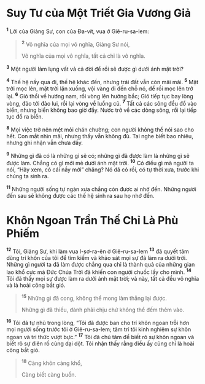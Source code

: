 # Suy Tư của Một Triết Gia Vương Giả
<sup><b>1</b></sup> Lời của Giảng Sư, con của Ða-vít, vua ở Giê-ru-sa-lem:


> <sup><b>2</b></sup> Vô nghĩa của mọi vô nghĩa, Giảng Sư nói,
> 
> Vô nghĩa của mọi vô nghĩa, tất cả chỉ là vô nghĩa.
>

<sup><b>3</b></sup> Một người làm lụng vất vả cả đời để rồi sẽ được gì dưới ánh mặt trời?

<sup><b>4</b></sup> Thế hệ nầy qua đi, thế hệ khác đến, nhưng trái đất vẫn còn mãi mãi. <sup><b>5</b></sup> Mặt trời mọc lên, mặt trời lặn xuống, vội vàng đi đến chỗ nó, để rồi mọc lên trở lại. <sup><b>6</b></sup> Gió thổi về hướng nam, rồi vòng lên hướng bắc; Gió tiếp tục bay lòng vòng, đảo tới đảo lui, rồi lại vòng về luồng cũ. <sup><b>7</b></sup> Tất cả các sông đều đổ vào biển, nhưng biển không bao giờ đầy. Nước trở về các dòng sông, rồi lại tiếp tục đổ ra biển.

<sup><b>8</b></sup> Mọi việc trở nên mệt mỏi chán chường; con người không thể nói sao cho hết. Con mắt nhìn mãi, nhưng thấy vẫn không đủ. Tai nghe biết bao nhiêu, nhưng ghi nhận vẫn chưa đầy.

<sup><b>9</b></sup> Những gì đã có là những gì sẽ có; những gì đã được làm là những gì sẽ được làm. Chẳng có gì mới mẻ dưới ánh mặt trời. <sup><b>10</b></sup> Có điều gì mà người ta nói, “Hãy xem, có cái nầy mới” chăng? Nó đã có rồi, có tự thời xưa, trước khi chúng ta sinh ra.

<sup><b>11</b></sup> Những người sống tự ngàn xưa chẳng còn được ai nhớ đến. Những người đến sau sẽ không được các thế hệ sinh ra sau họ nhớ đến.

# Khôn Ngoan Trần Thế Chỉ Là Phù Phiếm
<sup><b>12</b></sup> Tôi, Giảng Sư, khi làm vua I-sơ-ra-ên ở Giê-ru-sa-lem <sup><b>13</b></sup> đã quyết tâm dùng trí khôn của tôi để tìm kiếm và khảo sát mọi sự đã làm ra dưới trời. Những gì người ta đã làm được chẳng qua chỉ là thành quả của những gian lao khổ cực mà Ðức Chúa Trời đã khiến con người chuốc lấy cho mình. <sup><b>14</b></sup> Tôi đã thấy mọi sự được làm ra dưới ánh mặt trời; và này, tất cả đều vô nghĩa và là hoài công bắt gió.


> <sup><b>15</b></sup> Những gì đã cong, không thể mong làm thẳng lại được.
> 
> Những gì đã thiếu, đành phải chịu chứ không thể đếm thêm vào.
>

<sup><b>16</b></sup> Tôi đã tự nhủ trong lòng, “Tôi đã được ban cho trí khôn ngoan trỗi hơn mọi người sống trước tôi ở Giê-ru-sa-lem; tâm trí tôi kinh nghiệm sự khôn ngoan và tri thức vượt bực.” <sup><b>17</b></sup> Tôi đã chú tâm để biết rõ sự khôn ngoan và biết rõ sự điên rồ cùng dại dột. Tôi nhận thấy rằng điều ấy cũng chỉ là hoài công bắt gió.


> <sup><b>18</b></sup> Càng khôn càng khổ,
> 
> Càng biết càng buồn.
>

